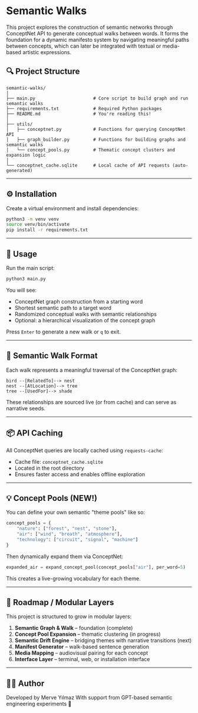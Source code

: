 # Semantic Walks

This project explores the construction of semantic networks through ConceptNet API to generate conceptual walks between words. It forms the foundation for a dynamic manifesto system by navigating meaningful paths between concepts, which can later be integrated with textual or media-based artistic expressions.

## 🔍 Project Structure

```
semantic-walks/
│
├── main.py                      # Core script to build graph and run semantic walks
├── requirements.txt             # Required Python packages
├── README.md                    # You're reading this!
│
├── utils/
│   ├── conceptnet.py            # Functions for querying ConceptNet API
│   ├── graph_builder.py         # Functions for building graphs and semantic walks
│   └── concept_pools.py         # Thematic concept clusters and expansion logic
│
└── conceptnet_cache.sqlite      # Local cache of API requests (auto-generated)
```

---

## ⚙️ Installation

Create a virtual environment and install dependencies:

```bash
python3 -m venv venv
source venv/bin/activate
pip install -r requirements.txt
```

---

## 🚀 Usage

Run the main script:

```bash
python3 main.py
```

You will see:

- ConceptNet graph construction from a starting word
- Shortest semantic path to a target word
- Randomized conceptual walks with semantic relationships
- Optional: a hierarchical visualization of the concept graph

Press `Enter` to generate a new walk or `q` to exit.

---

## 🧐 Semantic Walk Format

Each walk represents a meaningful traversal of the ConceptNet graph:

```
bird --[RelatedTo]--> nest
nest --[AtLocation]--> tree
tree --[UsedFor]--> shade
```

These relationships are sourced live (or from cache) and can serve as narrative seeds.

---

## 📦 API Caching

All ConceptNet queries are locally cached using `requests-cache`:

- Cache file: `conceptnet_cache.sqlite`
- Located in the root directory
- Ensures faster access and enables offline exploration

---

## 💡 Concept Pools (NEW!)

You can define your own semantic "theme pools" like so:

```python
concept_pools = {
    "nature": ["forest", "nest", "stone"],
    "air": ["wind", "breath", "atmosphere"],
    "technology": ["circuit", "signal", "machine"]
}
```

Then dynamically expand them via ConceptNet:

```python
expanded_air = expand_concept_pool(concept_pools["air"], per_word=5)
```

This creates a live-growing vocabulary for each theme.

---

## 🔄 Roadmap / Modular Layers

This project is structured to grow in modular layers:

1. **Semantic Graph & Walk** – foundation (complete)
2. **Concept Pool Expansion** – thematic clustering (in progress)
3. **Semantic Drift Engine** – bridging themes with narrative transitions (next)
4. **Manifest Generator** – walk-based sentence generation
5. **Media Mapping** – audiovisual pairing for each concept
6. **Interface Layer** – terminal, web, or installation interface

---

## 👩‍💻 Author

Developed by Merve Yılmaz
With support from GPT-based semantic engineering experiments 🌱
